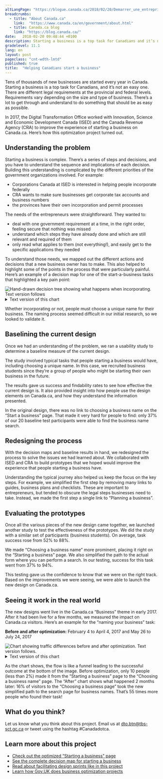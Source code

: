 ```yaml
---
altLangPage: "https://blogue.canada.ca/2018/02/20/Demarrer_une_entreprise.html"
breadcrumbs:
  - title: "About Canada.ca"
    link:  "https://www.canada.ca/en/government/about.html"
  - title: Canada.ca blog
    link: "https://blog.canada.ca/"
date:   2018-02-20 09:48:44 +0100
description: Starting a business is a top task for Canadians and it’s not an easy one. Here’s how this optimization project turned out.
gradelevel: 11.1
lang: en
layout: post
pageclass: "cnt-wdth-lmtd"
published: true
title:  "Helping Canadians start a business"
---
```


Tens of thousands of new businesses are started every year in Canada. Starting a business is a top task for Canadians, and it’s not an easy one. There are different legal requirements at the provincial and federal levels. Requirements vary depending on the size and type of business. There’s a lot to get through and understand to do something that should be as easy as possible.

In 2017, the Digital Transformation Office worked with Innovation, Science and Economic Development Canada (ISED) and the Canada Revenue Agency (CRA) to improve the experience of starting a business on Canada.ca. Here’s how this optimization project turned out.

## Understanding the problem

Starting a business is complex. There’s a series of steps and decisions, and you have to understand the sequence and implications of each decision. Building this understanding is complicated by the different priorities of the government organizations involved. For example:

- Corporations Canada at ISED is interested in helping people incorporate federally
- CRA wants to make sure businesses get corporate tax accounts and business numbers
- the provinces have their own incorporation and permit processes

The needs of the entrepreneurs were straightforward. They wanted to:

- deal with one government requirement at a time, in the right order, feeling secure that nothing was missed
- understand which steps they have already done and which are still relevant and required of them
- only read what applies to them (not everything!), and easily get to the specific applications they needed

To understand those needs, we mapped out the different actions and decisions that a new business owner has to make. This also helped to highlight some of the points in the process that were particularly painful. Here’s an example of a decision map for one of the start-a-business tasks that highlighted a key pain point:

<img class="img-responsive" alt="Hand-drawn decision tree showing what happens when incorporating. Text version follows" src="{{ site.baseurl }}/{{ page.lang }}/images/start-lancer/Naming_a_business_decisions.JPG">

<details>
	<summary>Text version of this chart</summary>
	<p>Hand-drawn decision tree beginning with “Going to incorporate?”</p>
	<ul>
		<li>If yes, then “Get a unique business name or use your name” (which is highlighted to show it’s a pain point)</li>
		<li>If “Federal”, then “Get a name report Federal or Provincial” </li>
		<li>If “Federal”, then “Apply”. If “Provincial”, the tree ends </li>
		<li>If “Going to incorporate?” is “no”, then if “Sole prop – own name”, go to “Business number” </li>
		<li>If not “Sole prop – own name”, then go to “unique name” (which is highlighted to show it’s a pain point), which includes partnership, co-op, others</li>
	</ul>
</details>

Whether incorporating or not, people must choose a unique name for their business. The naming process seemed difficult in our initial research, so we looked to validate it.

## Baselining the current design

Once we had an understanding of the problem, we ran a usability study to determine a baseline measure of the current design.

The study involved typical tasks that people starting a business would have, including choosing a unique name. In this case, we recruited business students since they’re a group of people who might be starting their own business in the future.

The results gave us success and findability rates to see how effective the current design is. It also provided insight into how people use the design elements on Canada.ca, and how they understand the information presented.

In the original design, there was no link to choosing a business name on the “Start a business” page. That made it very hard for people to find: only 37% of our 20 baseline test participants were able to find the business name search.

## Redesigning the process

With the decision maps and baseline results in hand, we redesigned the process to solve the issues we had learned about. We collaborated with ISED and CRA to build prototypes that we hoped would improve the experience that people starting a business have.

Understanding the typical journey also helped us keep the focus on the key steps. For example, we simplified the first step by removing many links to guides, business plans and checklists. These are important to entrepreneurs, but tended to obscure the legal steps businesses need to take. Instead, we made the first step a single link to “Planning a business”.

## Evaluating the prototypes

Once all the various pieces of the new design came together, we launched another study to test the effectiveness of the prototypes. We did the study with a similar set of participants (business students). On average, task success rose from 52% to 88%.

We made “Choosing a business name” more prominent, placing it right on the “Starting a business” page. We also simplified the path to the actual form where you can perform a search. In our testing, success for this task went from 37% to 94%.

This testing gave us the confidence to know that we were on the right track. Based on the improvements we were seeing, we were able to launch the new design on Canada.ca.

## Seeing it work in the real world

The new designs went live in the Canada.ca “Business” theme in early 2017. After it had been live for a few months, we measured the impact on Canada.ca visitors. Here’s an example for the “naming your business” task:

**Before and after optimization:** February 4 to April 4, 2017 and May 26 to July 24, 2017

<img class="img-responsive" alt="Chart showing traffic differences before and after optimization. Text version follows." src="{{ site.baseurl }}/{{ page.lang }}/images/start-lancer/Naming_a_business_funnel.png">

<details>
	<summary>Text version of this chart</summary>
	<p>Funnel diagram showing a before and after.</p>
	<p> In before, at the top of the funnel 520 start at “Naming your business”. 30% then went to “NUANS corporate name search”. 5% then went to “Learn more”, then 2% went to “Order now” where the funnel ends.</p>
	<p>In after, at the top of the funnel 3081 start at “Choosing a business name”. 59% then go to “Find out if the name is taken”. Then, 16% get to “Search Canadian corporate names” where the funnel ends.</p>
</details>

As the chart shows, the flow is like a funnel leading to the successful outcome at the bottom of the image. Before optimization, only 10 people (less than 2%) made it from the “Starting a business” page to the “Choosing a business name” page. The “After” chart shows what happened 2 months later: 16% of visitors to the “Choosing a business page” took the new simplified path to the search page for business names. That’s 55 times more people who found their task!

## What do you think?

Let us know what you think about this project. Email us at [dto.btn@tbs-sct.gc.ca](mailto:dto.btn@tbs-sct.gc.ca) or tweet using the hashtag #Canadadotca.

## Learn more about this project

- [Check out the optimized “Starting a business” page](https://www.canada.ca/en/services/business/start.html)
- [See the complete decision map for starting a business](https://blog.canada.ca/pages/starting-a-business-decisions.html)
- [Read about facilitating design sprints like in this project](https://www.linkedin.com/pulse/bringing-logic-government-design-sprint-lisa-fast)
- [Learn how Gov.UK does business optimization projects](https://gds.blog.gov.uk/2017/07/18/taking-care-of-business-on-gov-uk/)
